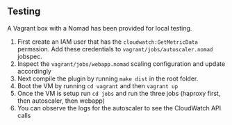 ## Testing

A Vagrant box with a Nomad has been provided for local testing.

1. First create an IAM user that has the `cloudwatch:GetMetricData` permssion. Add these credentials to `vagrant/jobs/autoscaler.nomad` jobspec.
2. Inspect the `vagrant/jobs/webapp.nomad` scaling configuration and update accordingly
3. Next compile the plugin by running `make dist` in the root folder.
4. Boot the VM by running `cd vagrant` and then `vagrant up`
5. Once the VM is setup run `cd jobs` and run the three jobs (haproxy first, then autoscaler, then webapp)
6. You can observe the logs for the autoscaler to see the CloudWatch API calls
